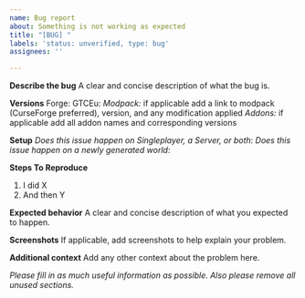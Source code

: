 ```yaml
---
name: Bug report
about: Something is not working as expected
title: "[BUG] "
labels: 'status: unverified, type: bug'
assignees: ''

---
```


**Describe the bug**
A clear and concise description of what the bug is.

**Versions**
Forge: 
GTCEu: 
_Modpack:_ if applicable add a link to modpack (CurseForge preferred), version, and any modification applied
_Addons:_ if applicable add all addon names and corresponding versions

**Setup**
_Does this issue happen on Singleplayer, a Server, or both_:
_Does this issue happen on a newly generated world_:

**Steps To Reproduce**
1) I did X
2) And then Y

**Expected behavior**
A clear and concise description of what you expected to happen.

**Screenshots**
If applicable, add screenshots to help explain your problem.

**Additional context**
Add any other context about the problem here.

_Please fill in as much useful information as possible. Also please remove all unused sections._
